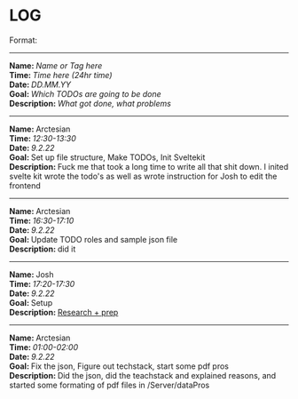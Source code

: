# LOG

Format:

<hr>
<strong>Name: </strong><em>Name or Tag here</em> 
<br>
<strong>Time: </strong>  <em>Time here (24hr time)</em> 
<br>
<strong>Date: </strong>  <em>DD.MM.YY</em> 
<br>
<strong>Goal: </strong> <em>Which TODOs are going to be done</em> 
<br>
<strong>Description: </strong> <em>What got done, what problems</em>

<hr>

<strong>Name: </strong> Arctesian
<br>
<strong>Time: </strong>  <em>12:30-13:30</em> 
<br>
<strong>Date: </strong>  <em>9.2.22</em> 
<br>
<strong>Goal: </strong> Set up file structure, Make TODOs, Init Sveltekit 
<br>
<strong>Description: </strong> Fuck me that took a long time to write all that shit down. I inited svelte kit wrote the todo's as well as wrote instruction for Josh to edit the frontend

<hr>

<strong>Name: </strong> Arctesian
<br>
<strong>Time: </strong>  <em>16:30-17:10</em> 
<br>
<strong>Date: </strong>  <em>9.2.22</em> 
<br>
<strong>Goal: </strong> Update TODO roles and sample json file
<br>
<strong>Description: </strong> did it 

<hr>

<strong>Name: </strong>Josh
<br>
<strong>Time: </strong>  <em>17:20-17:30</em> 
<br>
<strong>Date: </strong>  <em>9.2.22</em> 
<br>
<strong>Goal: </strong> Setup
<br>
<strong>Description: </strong> [Research + prep](https://blog.aspose.com/2021/06/14/convert-image-to-searchable-pdf-file-with-ocr-using-cpp/)

<hr>


<strong>Name: </strong> Arctesian
<br>
<strong>Time: </strong>  <em>01:00-02:00 </em> 
<br>
<strong>Date: </strong>  <em>9.2.22</em> 
<br>
<strong>Goal: </strong> Fix the json, Figure out techstack, start some pdf pros
 <br>
<strong>Description: </strong> 
Did the json, did the teachstack and explained reasons, and started some formating of pdf files in /Server/dataPros
